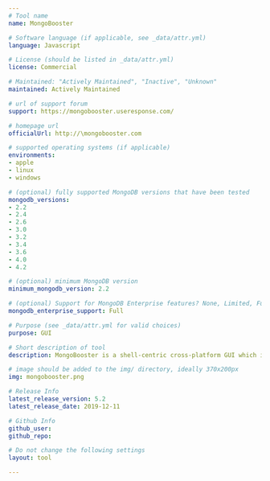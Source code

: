 ```yaml
---
# Tool name
name: MongoBooster

# Software language (if applicable, see _data/attr.yml)
language: Javascript

# License (should be listed in _data/attr.yml)
license: Commercial

# Maintained: "Actively Maintained", "Inactive", "Unknown"
maintained: Actively Maintained

# url of support forum
support: https://mongobooster.useresponse.com/

# homepage url
officialUrl: http://\mongobooster.com

# supported operating systems (if applicable)
environments:
- apple
- linux
- windows

# (optional) fully supported MongoDB versions that have been tested
mongodb_versions:
- 2.2
- 2.4
- 2.6
- 3.0
- 3.2
- 3.4
- 3.6
- 4.0
- 4.2

# (optional) minimum MongoDB version
minimum_mongodb_version: 2.2

# (optional) Support for MongoDB Enterprise features? None, Limited, Full
mongodb_enterprise_support: Full

# Purpose (see _data/attr.yml for valid choices)
purpose: GUI

# Short description of tool
description: MongoBooster is a shell-centric cross-platform GUI which includes features such as update-in-place, Lodash & Moment.js integration, ES6 syntax support, and code completion.

# image should be added to the img/ directory, ideally 370x200px
img: mongobooster.png

# Release Info
latest_release_version: 5.2
latest_release_date: 2019-12-11

# Github Info
github_user: 
github_repo: 

# Do not change the following settings
layout: tool

---
```

